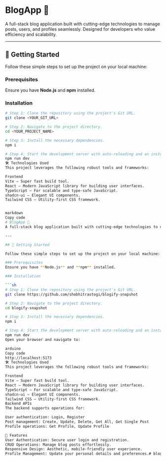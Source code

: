 # BlogApp 🌟  
A full-stack blog application built with cutting-edge technologies to manage posts, users, and profiles seamlessly. Designed for developers who value efficiency and scalability.

---

## 🚀 Getting Started  

Follow these simple steps to set up the project on your local machine:

### Prerequisites  
Ensure you have **Node.js** and **npm** installed.  

### Installation  

```sh
# Step 1: Clone the repository using the project's Git URL.
git clone <YOUR_GIT_URL>

# Step 2: Navigate to the project directory.
cd <YOUR_PROJECT_NAME>

# Step 3: Install the necessary dependencies.
npm i

# Step 4: Start the development server with auto-reloading and an instant preview.
npm run dev
🛠️ Technologies Used
This project leverages the following robust tools and frameworks:

Frontend
Vite – Super fast build tool.
React – Modern JavaScript library for building user interfaces.
TypeScript – For scalable and type-safe JavaScript.
shadcn-ui – Elegant UI components.
Tailwind CSS – Utility-first CSS framework.


markdown
Copy code
# BlogApp 🌟  
A full-stack blog application built with cutting-edge technologies to manage posts, users, and profiles seamlessly. Designed for developers who value efficiency and scalability.

---

## 🚀 Getting Started  

Follow these simple steps to set up the project on your local machine:

### Prerequisites  
Ensure you have **Node.js** and **npm** installed.  

### Installation  

```sh
# Step 1: Clone the repository using the project's Git URL.
git clone https://github.com/shobhitrastogi/blogify-snapshot

# Step 2: Navigate to the project directory.
cd blogify-snapshot

# Step 3: Install the necessary dependencies.
npm i

# Step 4: Start the development server with auto-reloading and an instant preview.
npm run dev
Open your browser and navigate to:

arduino
Copy code
http://localhost:5173
🛠️ Technologies Used
This project leverages the following robust tools and frameworks:

Frontend
Vite – Super fast build tool.
React – Modern JavaScript library for building user interfaces.
TypeScript – For scalable and type-safe JavaScript.
shadcn-ui – Elegant UI components.
Tailwind CSS – Utility-first CSS framework.
Backend APIs
The backend supports operations for:

User authentication: Login, Register
Post management: Create, Update, Delete, Get All, Get Single Post
Profile operations: Get Profile, Update Profile

🌟 Features
User Authentication: Secure user login and registration.
CRUD Operations: Manage blog posts effortlessly.
Responsive Design: Aesthetic, mobile-friendly user experience.
Profile Management: Update your personal details and preferences.#   b l o g _ f r o n t e n d  
 